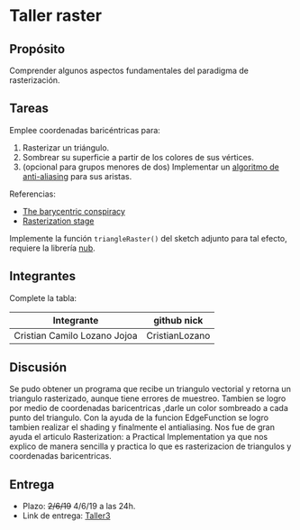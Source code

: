 # Taller raster

## Propósito

Comprender algunos aspectos fundamentales del paradigma de rasterización.

## Tareas

Emplee coordenadas baricéntricas para:

1. Rasterizar un triángulo.
2. Sombrear su superficie a partir de los colores de sus vértices.
3. (opcional para grupos menores de dos) Implementar un [algoritmo de anti-aliasing](https://www.scratchapixel.com/lessons/3d-basic-rendering/rasterization-practical-implementation/rasterization-practical-implementation) para sus aristas.

Referencias:

* [The barycentric conspiracy](https://fgiesen.wordpress.com/2013/02/06/the-barycentric-conspirac/)
* [Rasterization stage](https://www.scratchapixel.com/lessons/3d-basic-rendering/rasterization-practical-implementation/rasterization-stage)

Implemente la función ```triangleRaster()``` del sketch adjunto para tal efecto, requiere la librería [nub](https://github.com/nakednous/nub/releases).

## Integrantes

Complete la tabla:

| Integrante | github nick |
|------------|-------------|
|    Cristian Camilo Lozano Jojoa        |     CristianLozano        |

## Discusión

Se pudo obtener un programa que recibe un triangulo vectorial y retorna un triangulo rasterizado, aunque tiene errores de muestreo.
Tambien se logro por medio de coordenadas baricentricas ,darle un color sombreado a cada punto del triangulo.
Con la ayuda de la funcion EdgeFunction se logro tambien realizar el shading y finalmente el antialiasing.
Nos fue de gran ayuda el articulo Rasterization: a Practical Implementation ya que nos explico de manera sencilla y practica lo que es rasterizacion de triangulos y coordenadas baricentricas.

## Entrega

* Plazo: ~~2/6/19~~ 4/6/19 a las 24h.
* Link de entrega: [Taller3](https://github.com/CristianLozano/VC/tree/master/Taller%203/raster_ws)
